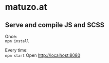 # matuzo.at

## Serve and compile JS and SCSS

Once:  
`npm install`

Every time:  
`npm start`
Open <http://localhost:8080>
